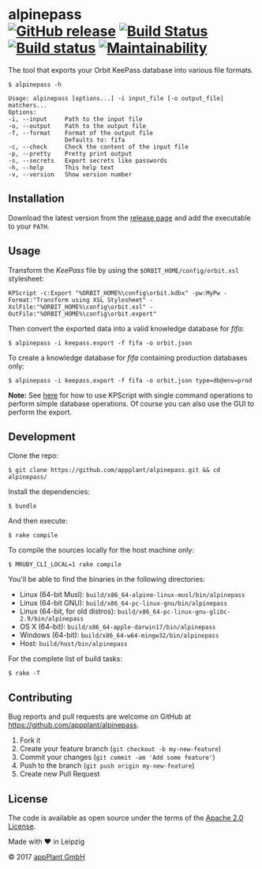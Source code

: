 # alpinepass <br>[![GitHub release](https://img.shields.io/github/release/appPlant/alpinepass.svg)](https://github.com/appplant/alpinepass/releases) [![Build Status](https://travis-ci.com/appPlant/alpinepass.svg?branch=master)](https://travis-ci.com/appPlant/alpinepass) [![Build status](https://ci.appveyor.com/api/projects/status/76ytl3ycyqs0va8j/branch/master?svg=true)](https://ci.appveyor.com/project/katzer/alpinepass/branch/master) [![Maintainability](https://api.codeclimate.com/v1/badges/f5d906346be0d06ae4fc/maintainability)](https://codeclimate.com/github/appPlant/alpinepass/maintainability)

The tool that exports your Orbit KeePass database into various file formats.

    $ alpinepass -h

    Usage: alpinepass [options...] -i input_file [-o output_file] matchers...
    Options:
    -i, --input     Path to the input file
    -o, --output    Path to the output file
    -f, --format    Format of the output file
                    Defaults to: fifa
    -c, --check     Check the content of the input file
    -p, --pretty    Pretty print output
    -s, --secrets   Export secrets like passwords
    -h, --help      This help text
    -v, --version   Show version number

## Installation

Download the latest version from the [release page][releases] and add the executable to your `PATH`.

## Usage

Transform the _KeePass_ file by using the `$ORBIT_HOME/config/orbit.xsl` stylesheet:

    KPScript -c:Export "%ORBIT_HOME%\config\orbit.kdbx" -pw:MyPw -Format:"Transform using XSL Stylesheet" -XslFile:"%ORBIT_HOME%\config\orbit.xsl" -OutFile:"%ORBIT_HOME%\config\orbit.export"

Then convert the exported data into a valid knowledge database for _fifa_:

    $ alpinepass -i keepass.export -f fifa -o orbit.json

To create a knowledge database for _fifa_ containing production databases only:

    $ alpinepass -i keepass.export -f fifa -o orbit.json type=db@env=prod

__Note:__ See [here][keepass] for how to use KPScript with single command operations to perform simple database operations. Of course you can also use the GUI to perform the export.

## Development

Clone the repo:

    $ git clone https://github.com/appplant/alpinepass.git && cd alpinepass/

Install the dependencies:

    $ bundle

And then execute:

    $ rake compile

To compile the sources locally for the host machine only:

    $ MRUBY_CLI_LOCAL=1 rake compile

You'll be able to find the binaries in the following directories:

- Linux (64-bit Musl): `build/x86_64-alpine-linux-musl/bin/alpinepass`
- Linux (64-bit GNU): `build/x86_64-pc-linux-gnu/bin/alpinepass`
- Linux (64-bit, for old distros): `build/x86_64-pc-linux-gnu-glibc-2.9/bin/alpinepass`
- OS X (64-bit): `build/x86_64-apple-darwin17/bin/alpinepass`
- Windows (64-bit): `build/x86_64-w64-mingw32/bin/alpinepass`
- Host: `build/host/bin/alpinepass`

For the complete list of build tasks:

    $ rake -T

## Contributing

Bug reports and pull requests are welcome on GitHub at https://github.com/appplant/alpinepass.

1. Fork it
2. Create your feature branch (`git checkout -b my-new-feature`)
3. Commit your changes (`git commit -am 'Add some feature'`)
4. Push to the branch (`git push origin my-new-feature`)
5. Create new Pull Request

## License

The code is available as open source under the terms of the [Apache 2.0 License][license].

Made with :heart: in Leipzig

© 2017 [appPlant GmbH][appplant]

[releases]: https://github.com/appplant/alpinepass/releases
[keepass]: https://keepass.info/help/v2_dev/scr_sc_index.html#export
[license]: http://opensource.org/licenses/Apache-2.0
[appplant]: www.appplant.de
